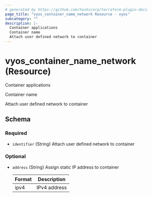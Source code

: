 ```yaml
---
# generated by https://github.com/hashicorp/terraform-plugin-docs
page_title: "vyos_container_name_network Resource - vyos"
subcategory: ""
description: |-
  Container applications
  Container name
  Attach user defined network to container
---
```


# vyos_container_name_network (Resource)

Container applications

Container name

Attach user defined network to container



<!-- schema generated by tfplugindocs -->
## Schema

### Required

- `identifier` (String) Attach user defined network to container

### Optional

- `address` (String) Assign static IP address to container

    |  Format  |  Description  |
    |----------|---------------|
    |  ipv4  |  IPv4 address  |
